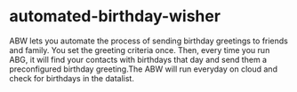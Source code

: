 # automated-birthday-wisher
  ABW lets you automate the process of sending birthday greetings to friends and family. You set the greeting criteria once. Then, every time you run ABG, it will find your contacts with birthdays that day and send them a preconfigured birthday greeting.The ABW will run everyday on cloud and check for birthdays in the datalist.
